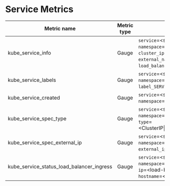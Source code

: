 # Service Metrics

| Metric name| Metric type | Labels/tags | Status |
| ---------- | ----------- | ----------- | ----------- |
| kube_service_info | Gauge | `service`=&lt;service-name&gt; <br> `namespace`=&lt;service-namespace&gt; <br> `cluster_ip`=&lt;service cluster ip&gt; <br> `external_name`=&lt;service external name&gt; <btr> `load_balancer_ip`=&lt;service load balancer ip&gt; | STABLE |
| kube_service_labels | Gauge | `service`=&lt;service-name&gt; <br> `namespace`=&lt;service-namespace&gt; <br> `label_SERVICE_LABEL`=&lt;SERVICE_LABEL&gt;  | STABLE |
| kube_service_created | Gauge | `service`=&lt;service-name&gt; <br> `namespace`=&lt;service-namespace&gt; | STABLE |
| kube_service_spec_type | Gauge | `service`=&lt;service-name&gt; <br> `namespace`=&lt;service-namespace&gt; <br> `type`=&lt;ClusterIP\|NodePort\|LoadBalancer\|ExternalName&gt; | STABLE |
| kube_service_spec_external_ip | Gauge | `service`=&lt;service-name&gt; <br> `namespace`=&lt;service-namespace&gt; <br> `external_ip`=&lt;external-ip&gt; | STABLE |
| kube_service_status_load_balancer_ingress | Gauge | `service`=&lt;service-name&gt; <br> `namespace`=&lt;service-namespace&gt; <br> `ip`=&lt;load-balancer-ingress-ip&gt; <br> `hostname`=&lt;load-balancer-ingress-hostname&gt; | STABLE |
